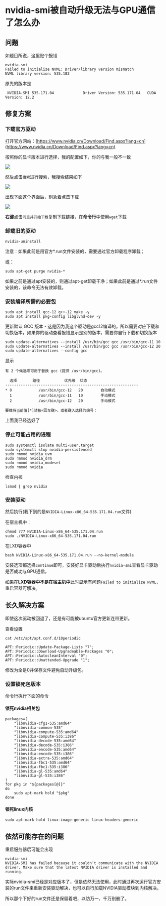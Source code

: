 # nvidia-smi被自动升级无法与GPU通信了怎么办


## 问题

如题目所说，这里贴个报错

```
nvidia-smi
Failed to initialize NVML: Driver/library version mismatch
NVML library version: 535.183
```

原先的版本是

```
 NVIDIA-SMI 535.171.04             Driver Version: 535.171.04   CUDA Version: 12.2 
```

## 修复方案

### 下载官方驱动

打开官方网站：[https://www.nvidia.cn/Download/Find.aspx?lang=cn](https://www.nvidia.cn/Download/Find.aspx?lang=cn)

按照你的显卡版本进行选择，我的配置如下，你的与我一般不一致

![](https://cdn.spiritlhl.net/https://raw.githubusercontent.com/spiritysdx/images/main/20240513/circle_screenshot_1_%E5%AE%98%E6%96%B9%E9%AB%98%E7%BA%A7%E9%A9%B1%E5%8A%A8%E6%90%9C%E7%B4%A2%20NVIDIA(1).png)

然后点击```搜索```进行搜索，我搜索结果如下

![](https://cdn.spiritlhl.net/https://raw.githubusercontent.com/spiritysdx/images/main/20240513/(AMD64_EM64T)%20NVIDIA.png)

出现下面这个界面后，别急着点击下载

![](https://cdn.spiritlhl.net/https://raw.githubusercontent.com/spiritysdx/images/main/20240513/circle_screenshot_1_unknown.png)

**右键**点击```同意并开始下载```复制下载链接，在**命令行**中使用```wget```下载

### 卸载旧的驱动

```
nvidia-uninstall
```

注意：如果此前是用官方*.run文件安装的，需要通过官方卸载程序卸载；

或：

```
sudo apt-get purge nvidia-*
```

如果之前是通过apt安装的，则通过apt-get卸载干净；如果此前是通过*.run文件安装的，该命令无法有效卸载。

### 安装编译所需的必要包

```
sudo apt install gcc-12 g++-12 make -y
sudo apt install pkg-config libglvnd-dev -y
```

更新默认 GCC 版本 - 这是因为我这个驱动是gcc12编译的，所以需要对应下载和切换版本，如果你的驱动查看报错显示是别的版本，需要你自行下载和切换版本

```
sudo update-alternatives --install /usr/bin/gcc gcc /usr/bin/gcc-11 10
sudo update-alternatives --install /usr/bin/gcc gcc /usr/bin/gcc-12 20
sudo update-alternatives --config gcc
```

显示

```
有 2 个候选项可用于替换 gcc (提供 /usr/bin/gcc)。

  选择       路径           优先级  状态
------------------------------------------------------------
* 0            /usr/bin/gcc-12   20        自动模式
  1            /usr/bin/gcc-11   10        手动模式
  2            /usr/bin/gcc-12   20        手动模式

要维持当前值[*]请按<回车键>，或者键入选择的编号：
```

上面我已经选好了

### 停止可能占用的进程

```
sudo systemctl isolate multi-user.target
sudo systemctl stop nvidia-persistenced
sudo rmmod nvidia_uvm
sudo rmmod nvidia_drm
sudo rmmod nvidia_modeset
sudo rmmod nvidia
```

检查内核

```
lsmod | grep nvidia
```

### 安装驱动

然后执行(我下到的是```NVIDIA-Linux-x86_64-535.171.04.run```文件)

在宿主机中：

```
chmod 777 NVIDIA-Linux-x86_64-535.171.04.run
sudo ./NVIDIA-Linux-x86_64-535.171.04.run
```

在LXD容器中

```
bash NVIDIA-Linux-x86_64-535.171.04.run --no-kernel-module
```

安装选项都选择```continue```即可，安装好显卡驱动后执行```nvidia-smi```查看显卡驱动是否成功与GPU通信。

如果在**LXD容器中不是在宿主机中**此时显示有问题```Failed to initialize NVML```，重启容器可解决。

## 长久解决方案

即使这次驱动被回退了，还是有可能被ubuntu官方更新连带更新。

查看设置

```
cat /etc/apt/apt.conf.d/10periodic
```

```
APT::Periodic::Update-Package-Lists "7";
APT::Periodic::Download-Upgradeable-Packages "0";
APT::Periodic::AutocleanInterval "0";
APT::Periodic::Unattended-Upgrade "1";
```

修改为全是0并保存文件避免自动升级包。

### 设置锁死包版本

命令行执行下面的命令

#### 锁死nvidia相关包

```shell
packages=(
    "libnvidia-cfg1-535:amd64"
    "libnvidia-common-535"
    "libnvidia-compute-535:amd64"
    "libnvidia-compute-535:i386"
    "libnvidia-decode-535:amd64"
    "libnvidia-decode-535:i386"
    "libnvidia-encode-535:amd64"
    "libnvidia-encode-535:i386"
    "libnvidia-extra-535:amd64"
    "libnvidia-fbc1-535:amd64"
    "libnvidia-fbc1-535:i386"
    "libnvidia-gl-535:amd64"
    "libnvidia-gl-535:i386"
)
for pkg in "${packages[@]}"
do
    sudo apt-mark hold "$pkg"
done
```

#### 锁死linux内核

```
sudo apt-mark hold linux-image-generic linux-headers-generic 
```

## 依然可能存在的问题

重启服务器后可能会出现

```
nvidia-smi
NVIDIA-SMI has failed because it couldn't communicate with the NVIDIA driver. Make sure that the latest NVIDIA driver is installed and running.
```

实际nvidia-smi已经是对应版本了，但是依然无法使用，此时通过再次运行官方安装的run文件来重新安装驱动解决，也可以自行加载NVIDIA驱动模块到内核解决。

所以那个下好的run文件还是保留着吧，以防万一，千万别删了。
